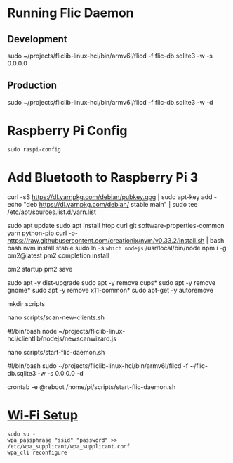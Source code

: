# Running Flic Daemon

## Development
sudo ~/projects/fliclib-linux-hci/bin/armv6l/flicd -f flic-db.sqlite3 -w -s 0.0.0.0

## Production
sudo ~/projects/fliclib-linux-hci/bin/armv6l/flicd -f flic-db.sqlite3 -w -d


# Raspberry Pi Config
```shell
sudo raspi-config
```

# Add Bluetooth to Raspberry Pi 3
curl -sS https://dl.yarnpkg.com/debian/pubkey.gpg | sudo apt-key add -
echo "deb https://dl.yarnpkg.com/debian/ stable main" | sudo tee /etc/apt/sources.list.d/yarn.list

sudo apt update
sudo apt install htop curl git software-properties-common yarn python-pip
curl -o- https://raw.githubusercontent.com/creationix/nvm/v0.33.2/install.sh | bash
bash
nvm install stable
sudo ln -s `which nodejs` /usr/local/bin/node
npm i -g pm2@latest
pm2 completion install

pm2 startup
pm2 save


sudo apt -y dist-upgrade
sudo apt -y remove cups*
sudo apt -y remove gnome*
sudo apt -y remove x11-common*
sudo apt-get -y autoremove


mkdir scripts

nano scripts/scan-new-clients.sh

#!/bin/bash
node ~/projects/fliclib-linux-hci/clientlib/nodejs/newscanwizard.js

nano scripts/start-flic-daemon.sh

#!/bin/bash
sudo ~/projects/fliclib-linux-hci/bin/armv6l/flicd -f ~/flic-db.sqlite3 -w -s 0.0.0.0 -d


crontab -e
@reboot /home/pi/scripts/start-flic-daemon.sh


# [Wi-Fi Setup](https://www.raspberrypi.org/documentation/configuration/wireless/wireless-cli.md)
```shell
sudo su -
wpa_passphrase "ssid" "password" >> /etc/wpa_supplicant/wpa_supplicant.conf
wpa_cli reconfigure
```
